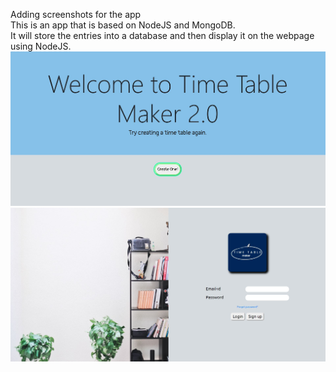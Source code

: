 Adding screenshots for the app<br/>
This is an app that is based on NodeJS and MongoDB.<br/>
It will store the entries into a database and then display it on the webpage using NodeJS.<br/>
<img src = "public/assets/homePage.JPG">
<img src = "public/assets/loginPage.JPG">
